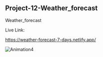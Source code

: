 ## Project-12-Weather_forecast
Weather_forecast

Live Link:

https://weather-forecast-7-days.netlify.app/


![Animation4](https://user-images.githubusercontent.com/94699375/207029536-9bc167fe-4247-4468-baa8-aa97a6868673.gif)

